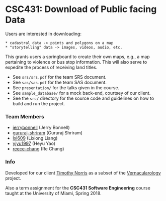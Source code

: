 # CSC431: Download of Public facing Data

Users are interested in downloading: 

```
* cadastral data -> points and polygons on a map
* "storytelling" data -> images, videos, audio, etc. 
```

This grants users a springboard to create their 
own maps, e.g., a map pertaining to violence 
or bus stop information. This will also serve 
to expedite the process of receiving land titles. 

* See `srs/srs.pdf` for the team SRS document. 
* See `sas/sas.pdf` for the team SAS document. 
* See `presentation/` for the talks given in the course.
* See `sample_database/` for a mock back-end, courtsey of our client.  
* See the `src/` directory for the source code and guidelines on 
how to build and run the project. 

### Team Members 

* [jerrybonnell](https://github.com/jerrybonnell) (Jerry Bonnell) 
* [gururaj-shriram](https://github.com/gururaj-shriram) (Gururaj Shriram)
* [lxl609](https://github.com/lxl609) (Lixiong Liang)
* [yjyu1997](https://github.com/yjyu1997) (Heyu Yao)
* [reece-chang](https://github.com/reece-chang) (Re Chang)

### Info  

Developed for our client [Timothy Norris](https://sp.library.miami.edu/subjects/profile/txn60) as a subset of the [Vernacularology](http://vernacularology.ccs.miami.edu/) project. 

Also a term assignment for the __CSC431 Software Engineering__ course taught at the University of Miami, Spring 2018. 